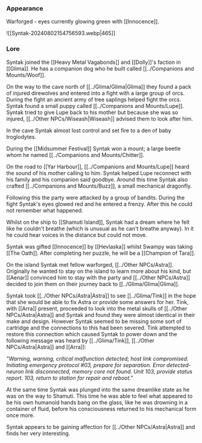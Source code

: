 ### Appearance

Warforged - eyes currently glowing green with [[Innocence]].

![[Syntak-20240802154756593.webp|465]]

### Lore
Syntak joined the [[Heavy Metal Vagabonds]] and [[Dolly]]'s faction in [[Glima]]. He has a companion dog who he built called [[../Companions and Mounts/Woof]]. 

On the way to the cave north of [[../Glima/Glima|Glima]] they found a pack of injured direwolves and entered into a fight with a large group of orcs. During the fight an ancient army of tree saplings helped fight the orcs. Syntak found a small puppy called [[../Companions and Mounts/Lupe]]. Syntak tried to give Lupe back to his mother but because she was so injured, [[../Other NPCs/Wiseash|Wiseash]] advised them to look after him. 

In the cave Syntak almost lost control and set fire to a den of baby troglodytes. 

During the [[Midsummer Festival]] Syntak won a mount; a large beetle whom he named [[../Companions and Mounts/Chitter]].

On the road to [[Yar Harbour]], [[../Companions and Mounts/Lupe]] heard the sound of his mother calling to him. Syntak helped Lupe reconnect with his family and his companion said goodbye. Around this time Syntak also crafted [[../Companions and Mounts/Buzz]], a small mechanical dragonfly. 

Following this the party were attacked by a group of bandits. During the fight Syntak's eyes glowed red and he entered a frenzy. After this he could not remember what happened. 

Whilst on the ship to [[Shamuti Island]], Syntak had a dream where he felt like he couldn't breathe (which is unusual as he can't breathe anyway). In it he could hear voices in the distance but could not move.

Syntak was gifted [[Innocence]] by [[Hevlaska]] whilst Swampy was taking [[The Oath]]. After completing her puzzle, he will be a [[Champion of Tara]].

On the island Syntak met fellow warforged, [[../Other NPCs/Astra]]. Originally he wanted to stay on the island to learn more about his kind, but [[Aenar]] convinced him to stay with the party and [[../Other NPCs/Astra]] decided to join them on their journey back to [[../Glima/Glima|Glima]]. 

Syntak took [[../Other NPCs/Astra|Astra]] to see [[../Glima/Tink]] in the hope that she would be able to fix Astra or provide some answers for her. Tink, with [[Arra]] present, proceeded to look into the metal skulls of [[../Other NPCs/Astra|Astra]] and Syntak and found they were almost identical in their make and design. However Syntak seemed to be missing some sort of cartridge and the connections to this had been severed. Tink attempted to restore this connection which caused Syntak to power down and the following message was heard by [[../Glima/Tink]], [[../Other NPCs/Astra|Astra]] and [[Arra]]: 

*"Warning, warning, critical malfunction detected; host link compromised. Initiating emergency protocol #03, prepare for separation. Error detected- neuron link disconnected, memory core not found. Unit 103, provide status report. 103, return to station for repair and reboot."*

At the same time Syntak was plunged into the same dreamlike state as he was on the way to Shamuti. This time he was able to feel what appeared to be his own humanoid hands bang on the glass, like he was drowning in a container of fluid, before his consciousness returned to his mechanical form once more. 

Syntak appears to be gaining affection for [[../Other NPCs/Astra|Astra]] and finds her very interesting.